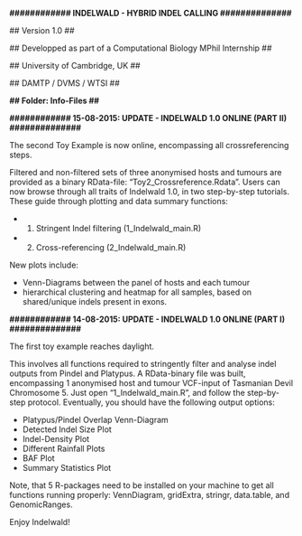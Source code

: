 <b>############ INDELWALD - HYBRID INDEL CALLING ##############</b>

<p>## Version 1.0 ##</p>
<p>## Developped as part of a Computational Biology MPhil Internship ##</p>
<p>## University of Cambridge, UK ##</p>
<p>## DAMTP / DVMS / WTSI ##</p>
<b>## Folder: Info-Files ##</b>


<b>############ 15-08-2015: UPDATE - INDELWALD 1.0 ONLINE (PART II) ##############</b>

The second Toy Example is now online, encompassing all crossreferencing steps.

Filtered and non-filtered sets of three anonymised hosts and tumours are provided as a binary RData-file: “Toy2_Crossreference.Rdata”. Users can now browse through all traits of Indelwald 1.0, in two step-by-step tutorials. These guide through plotting and data summary functions: 

- 1. Stringent Indel filtering (1_Indelwald_main.R)
- 2. Cross-referencing (2_Indelwald_main.R)

New plots include:
- Venn-Diagrams between the panel of hosts and each tumour
- hierarchical clustering and heatmap for all samples, based on shared/unique indels present in exons.


<b>############ 14-08-2015: UPDATE - INDELWALD 1.0 ONLINE (PART I) ##############</b>

The first toy example reaches daylight.

This involves all functions required to stringently filter and analyse
indel outputs from Pindel and Platypus. A RData-binary file was built, encompassing 1 anonymised
host and tumour VCF-input of Tasmanian Devil Chromosome 5. Just open “1_Indelwald_main.R”, and follow the step-by-step protocol. Eventually, you should have the following output options:
- Platypus/Pindel Overlap Venn-Diagram
- Detected Indel Size Plot
- Indel-Density Plot
- Different Rainfall Plots
- BAF Plot
- Summary Statistics Plot

Note, that 5 R-packages need to be installed on your machine to get all
functions running properly: VennDiagram, gridExtra, stringr, data.table,
and GenomicRanges.

Enjoy Indelwald!
